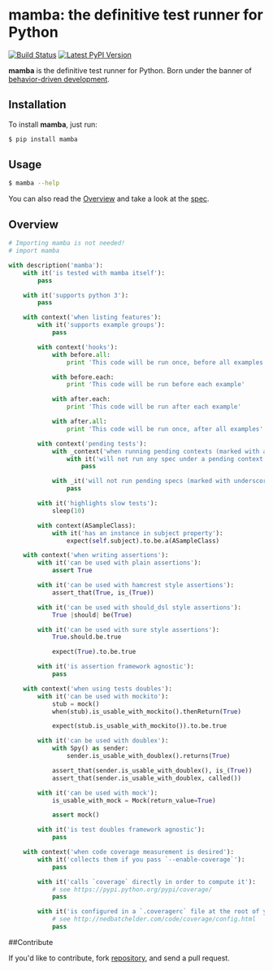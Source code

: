 # mamba: the definitive test runner for Python

[![Build Status](https://travis-ci.org/nestorsalceda/mamba.svg)](https://travis-ci.org/nestorsalceda/mamba)
[![Latest PyPI Version](https://img.shields.io/pypi/v/mamba.svg)](https://pypi.python.org/pypi/mamba)


**mamba** is the definitive test runner for Python. Born under the banner of [behavior-driven development](https://en.wikipedia.org/wiki/Behavior-driven_development).

## Installation

To install **mamba**, just run:

```sh
$ pip install mamba
```


## Usage

```sh
$ mamba --help
```

You can also read the [Overview](#overview) and take a look at the [spec](./spec).


## Overview

```python
# Importing mamba is not needed!
# import mamba

with description('mamba'):
    with it('is tested with mamba itself'):
        pass

    with it('supports python 3'):
        pass

    with context('when listing features'):
        with it('supports example groups'):
            pass

        with context('hooks'):
            with before.all:
                print 'This code will be run once, before all examples'

            with before.each:
                print 'This code will be run before each example'

            with after.each:
                print 'This code will be run after each example'

            with after.all:
                print 'This code will be run once, after all examples'

        with context('pending tests'):
            with _context('when running pending contexts (marked with a underscore)'):
                with it('will not run any spec under a pending context'):
                    pass

            with _it('will not run pending specs (marked with underscore)'):
                pass

        with it('highlights slow tests'):
            sleep(10)

        with context(ASampleClass):
            with it('has an instance in subject property'):
                expect(self.subject).to.be.a(ASampleClass)

    with context('when writing assertions'):
        with it('can be used with plain assertions'):
            assert True

        with it('can be used with hamcrest style assertions'):
            assert_that(True, is_(True))

        with it('can be used with should_dsl style assertions'):
            True |should| be(True)

        with it('can be used with sure style assertions'):
            True.should.be.true

            expect(True).to.be.true

        with it('is assertion framework agnostic'):
            pass

    with context('when using tests doubles'):
        with it('can be used with mockito'):
            stub = mock()
            when(stub).is_usable_with_mockito().thenReturn(True)

            expect(stub.is_usable_with_mockito()).to.be.true

        with it('can be used with doublex'):
            with Spy() as sender:
                sender.is_usable_with_doublex().returns(True)

            assert_that(sender.is_usable_with_doublex(), is_(True))
            assert_that(sender.is_usable_with_doublex, called())

        with it('can be used with mock'):
            is_usable_with_mock = Mock(return_value=True)

            assert mock()

        with it('is test doubles framework agnostic'):
            pass

    with context('when code coverage measurement is desired'):
        with it('collects them if you pass `--enable-coverage`'):
            pass

        with it('calls `coverage` directly in order to compute it'):
            # see https://pypi.python.org/pypi/coverage/
            pass

        with it('is configured in a `.coveragerc` file at the root of your project'):
            # see http://nedbatchelder.com/code/coverage/config.html
            pass

```


##Contribute

If you'd like to contribute, fork [repository](http://github.com/nestorsalceda/mamba), and send a pull request.

